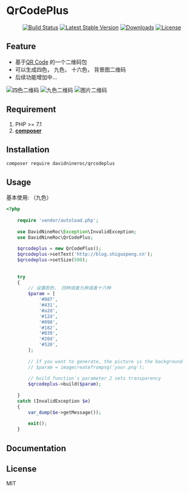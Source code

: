 # QrCodePlus

<p align="center">
<a href="https://packagist.org/packages/davidnineroc/qrcodeplus"><img src="https://travis-ci.org/DavidNineRoc/qrcodeplus.svg?branch=master" alt="Build Status"></a>
<a href="https://packagist.org/packages/davidnineroc/qrcodeplus"><img src="https://poser.pugx.org/davidnineroc/qrcodeplus/v/stable" alt="Latest Stable Version"></a>
<a href="https://packagist.org/packages/davidnineroc/qrcodeplus"><img src="https://poser.pugx.org/davidnineroc/qrcodeplus/downloads" alt="Downloads"></a>
<a href="https://packagist.org/packages/davidnineroc/qrcodeplus"><img src="https://poser.pugx.org/laravel/passport/license.svg" alt="License"></a>
</p> 


## Feature
 - 基于[QR Code](https://github.com/endroid/QrCode) 的一个二维码包
 - 可以生成四色， 九色， 十六色， 背景图二维码
 - 后续功能增加中...
 
 ![四色二维码](http://or2pofbfh.bkt.clouddn.com/composer/four.png)
 ![九色二维码](http://or2pofbfh.bkt.clouddn.com/composer/nine.png)
 ![图片二维码](http://or2pofbfh.bkt.clouddn.com/composer/image.png)


## Requirement

1. PHP >= 7.1
2. **[composer](https://getcomposer.org/)**



## Installation

```shell
composer require davidnineroc/qrcodeplus
```

## Usage

基本使用: （九色）

```php
<?php
    
    require 'vendor/autoload.php';
    
    use DavidNineRoc\Exception\InvalidException;
    use DavidNineRoc\QrCodePlus;
    
    $qrcodeplus = new QrCodePlus();
    $qrcodeplus->setText('http://blog.shiguopeng.cn');
    $qrcodeplus->setSize(500);
    
    
    try
    {
        // 设置颜色， 四种或者九种或者十六种
        $param = [
            '#087',
            '#431',
            '#a2d',
            '#12d',
            '#098',
            '#182',
            '#039',
            '#20d',
            '#520',
        ];
        
        // If you want to generate, the picture is the background
        // $param = imagecreatefrompng('your.png');
    
        // build function`s parameter 2 sets transparency
        $qrcodeplus->build($param);
    
    }
    catch (InvalidException $e)
    {
        var_dump($e->getMessage());
    
        exit();
    }
```





## Documentation

## License

MIT
